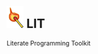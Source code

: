 # ![](https://github.com/yrapop01/lit/blob/master/front/images/logo_small.png?raw=true) LIT
Literate Programming Toolkit
